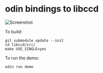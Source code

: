 # odin bindings to libccd

![Screenshot](https://user-images.githubusercontent.com/1291012/221441094-431c6d1d-87ce-4eff-869b-d7feb2497dc9.png)


To build:

```
git submodule update --init
cd libccd/src/
make USE_SINGLE=yes
```

To run the demo:
```
odin run demo
```
